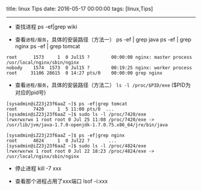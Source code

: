 title: linux Tips
date: 2016-05-17 00:00:00
tags: [linux,Tips]

---

- 查找进程
ps -ef|grep wiki
 
- 查看`进程/服务`，具体的安装路径（方法一）
ps -ef | grep java
ps -ef | grep nginx
ps -ef | grep tomcat
```
root      1573     1  0 Jul15 ?        00:00:00 nginx: master process /usr/local/nginx/sbin/nginx
nobody    1574  1573  0 Jul15 ?        00:19:25 nginx: worker process    
root     31106 28615  0 14:27 pts/0    00:00:00 grep nginx
```

- 查看`进程/服务`，具体的安装路径（方法二）
`ls -l /proc/$PID/exe` ($PID为对应的pid号)
```
[sysadmin@iZ23j23f6aaZ ~]$ ps -ef|grep tomcat
root      7420     1  5 11:08 pts/0  ...
[sysadmin@iZ23j23f6aaZ ~]$ sudo ls -l /proc/7420/exe
lrwxrwxrwx 1 root root 0 Jul 25 11:08 /proc/7420/exe -> /usr/lib/jvm/java-1.7.0-openjdk-1.7.0.75.x86_64/jre/bin/java

[sysadmin@iZ23j23f6aaZ ~]$ ps -ef|grep nginx
root      4824     1  0 Jul22 ?       ...
[sysadmin@iZ23j23f6aaZ ~]$ sudo ls -l /proc/4824/exe
lrwxrwxrwx 1 root root 0 Jul 22 18:23 /proc/4824/exe -> /usr/local/nginx/sbin/nginx
```

- 停止进程
kill -7 xxx
 
- 查看那个进程占用了xxx端口
lsof -i:xxx

<!-- more -->